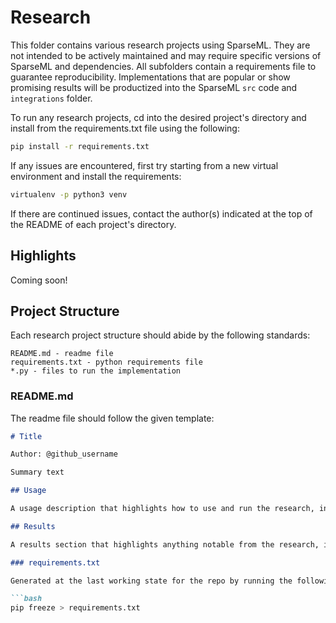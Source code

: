 <!--
Copyright (c) 2021 - present / Neuralmagic, Inc. All Rights Reserved.

Licensed under the Apache License, Version 2.0 (the "License");
you may not use this file except in compliance with the License.
You may obtain a copy of the License at

   http://www.apache.org/licenses/LICENSE-2.0

Unless required by applicable law or agreed to in writing,
software distributed under the License is distributed on an "AS IS" BASIS,
WITHOUT WARRANTIES OR CONDITIONS OF ANY KIND, either express or implied.
See the License for the specific language governing permissions and
limitations under the License.
-->

# Research

This folder contains various research projects using SparseML.
They are not intended to be actively maintained and may require specific versions of SparseML and dependencies.
All subfolders contain a requirements file to guarantee reproducibility.
Implementations that are popular or show promising results will be productized into the SparseML `src` code and `integrations` folder.

To run any research projects, cd into the desired project's directory and install from the requirements.txt file using the following:

```bash
pip install -r requirements.txt
```

If any issues are encountered, first try starting from a new virtual environment and install the requirements:
```bash
virtualenv -p python3 venv
```

If there are continued issues, contact the author(s) indicated at the top of the README of each project's directory.

## Highlights

Coming soon!

## Project Structure

Each research project structure should abide by the following standards:

```
README.md - readme file
requirements.txt - python requirements file
*.py - files to run the implementation
```

### README.md

The readme file should follow the given template:

```markdown
# Title

Author: @github_username

Summary text

## Usage

A usage description that highlights how to use and run the research, including any command-line commands, notebooks, APIs, etc.

## Results

A results section that highlights anything notable from the research, including paper citation links.

### requirements.txt

Generated at the last working state for the repo by running the following command:

```bash
pip freeze > requirements.txt
```
